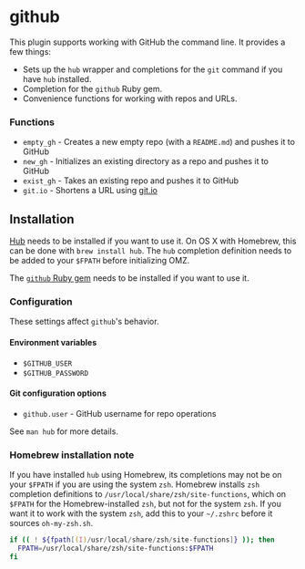 #  github

This plugin supports working with GitHub the command line. It provides a few things:

* Sets up the `hub` wrapper and completions for the `git` command if you have `hub` installed.
* Completion for the `github` Ruby gem.
* Convenience functions for working with repos and URLs.

###  Functions

* `empty_gh` - Creates a new empty repo (with a `README.md`) and pushes it to GitHub
* `new_gh` - Initializes an existing directory as a repo and pushes it to GitHub
* `exist_gh` - Takes an existing repo and pushes it to GitHub
* `git.io` - Shortens a URL using [git.io](http://git.io)


##  Installation

[Hub](http://github.com/github/hub) needs to be installed if you want to use it. On OS X with Homebrew, this can be done with `brew install hub`. The `hub` completion definition needs to be added to your `$FPATH` before initializing OMZ.

The [`github` Ruby gem](http://github.com/defunkt/github-gem) needs to be installed if you want to use it.

###  Configuration

These settings affect `github`'s behavior.

#### Environment variables

* `$GITHUB_USER`
* `$GITHUB_PASSWORD`

#### Git configuration options

* `github.user` - GitHub username for repo operations

See `man hub` for more details.

###  Homebrew installation note

If you have installed `hub` using Homebrew, its completions may not be on your `$FPATH` if you are using the system `zsh`. Homebrew installs `zsh` completion definitions to `/usr/local/share/zsh/site-functions`, which on `$FPATH` for the Homebrew-installed `zsh`, but not for the system `zsh`. If you want it to work with the system `zsh`, add this to your `~/.zshrc` before it sources `oh-my-zsh.sh`.

```zsh
if (( ! ${fpath[(I)/usr/local/share/zsh/site-functions]} )); then
  FPATH=/usr/local/share/zsh/site-functions:$FPATH
fi
```
